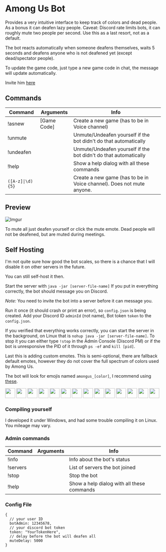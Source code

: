 # Among Us Bot

Provides a very intuitive interface to keep track of colors and dead people.
As a bonus it can deafen lazy people. Caveat: Discord rate limits bots, it can roughly mute
two people per second. Use this as a last resort, not as a default.

The bot reacts automatically when someone deafens themselves, waits 5 seconds and deafens
anyone who is not deafened yet (except dead/spectator people).

To update the game code, just type a new game code in chat, the message will update automatically.

Invite him [here](https://discord.com/api/oauth2/authorize?client_id=759194955272552468&permissions=29715520&scope=bot)

## Commands

| **Command**      | **Arguments**                                          | **Info**                                                                                          |
|------------------|--------------------------------------------------------|--------------------|
| !asnew            |    [Game Code]  | Create a new game (has to be in Voice channel)  |
| !unmute         |        | Unmute/Undeafen yourself if the bot didn't do that automatically   |
| !undeafen        |     | Unmute/Undeafen yourself if the bot didn't do that automatically    |
| !help           |    | Show a help dialog with all these commands                                                        |
| <code>([A-z]&#124;\d){5}</code> |     |  Create a new game (has to be in Voice channel). Does not mute anyone.  |

## Preview

![Imgur](https://imgur.com/7Hg1qeB.png)

To mute all just deafen yourself or click the mute emote.
Dead people will not be deafened, but are muted during meetings.

## Self Hosting
I'm not quite sure how good the bot scales, so there is a chance that I will
disable it on other servers in the future.

You can still self-host it then.

Start the server with `java -jar [server-file-name]` If you put in everything correctly,
the bot should message you on Discord.

*Note:* You need to invite the bot into a server before it can message you.

Run it once (it should crash or print an error), so `config.json` is being created.
Add your Discord ID `adminId` (not name), Bot token `token` to the `config.json`.

If you verified that everything works correctly, you can start the server in the background, on Linux that is
`nohup java -jar [server-file-name]`. To stop it you can either type `!stop` in the Admin Console (Discord PM) or
if the bot is unresponsive the PID of it through `ps -ef` and `kill [pid]`.

Last this is adding custom emotes. This is semi-optional, there are fallback default emotes,
however they do not cover the full spectrum of colors used by Among Us.

The bot will look for emojis named `amongus_[color]`, I recommend using [these](https://among-us.fandom.com/wiki/Category:Colors).

<p align="left">
    <img src="https://vignette.wikia.nocookie.net/among-us-wiki/images/a/a6/1_red.png/revision/latest/scale-to-width-down/140?cb=20200912125145" width="32"/>
    <img src="https://vignette.wikia.nocookie.net/among-us-wiki/images/8/8e/2_blue.png/revision/latest/scale-to-width-down/140?cb=20200912125155" width="32"/>
    <img src="https://vignette.wikia.nocookie.net/among-us-wiki/images/3/34/3_green.png/revision/latest/scale-to-width-down/140?cb=20200912125201" width="32"/>
    <img src="https://vignette.wikia.nocookie.net/among-us-wiki/images/9/9b/4_pink.png/revision/latest/scale-to-width-down/140?cb=20200912125206" width="32"/>
    <img src="https://vignette.wikia.nocookie.net/among-us-wiki/images/f/f1/5_orange.png/revision/latest/scale-to-width-down/140?cb=20200912125212" width="32"/>
    <img src="https://vignette.wikia.nocookie.net/among-us-wiki/images/5/54/6_yellow.png/revision/latest/scale-to-width-down/140?cb=20200912125217" width="32"/>
    <img src="https://vignette.wikia.nocookie.net/among-us-wiki/images/5/55/7_black.png/revision/latest/scale-to-width-down/140?cb=20200912125223" width="32"/>
    <img src="https://vignette.wikia.nocookie.net/among-us-wiki/images/e/e1/8_white.png/revision/latest/scale-to-width-down/140?cb=20200912125229" width="32"/>
    <img src="https://vignette.wikia.nocookie.net/among-us-wiki/images/7/72/9_purple.png/revision/latest/scale-to-width-down/140?cb=20200912125234" width="32"/>
    <img src="https://vignette.wikia.nocookie.net/among-us-wiki/images/b/b2/10_brown.png/revision/latest/scale-to-width-down/140?cb=20200912125240" width="32"/>
    <img src="https://vignette.wikia.nocookie.net/among-us-wiki/images/f/f2/11_cyan.png/revision/latest/scale-to-width-down/140?cb=20200912125246" width="32"/>
    <img src="https://vignette.wikia.nocookie.net/among-us-wiki/images/f/fd/12_lime.png/revision/latest/scale-to-width-down/140?cb=20200912125258" width="32"/>
    <img src="https://vignette.wikia.nocookie.net/among-us-wiki/images/8/87/Tan.png/revision/latest?cb=20200921181340" width="32"/>
    <img src="https://vignette.wikia.nocookie.net/among-us-wiki/images/1/1a/Player_fortegreen.png/revision/latest?cb=20200917134119" width="32"/>
</p>

### Compiling yourself
I developed it under Windows, and had some trouble compiling it on Linux. You mileage may vary.

### Admin commands

| **Command**      | **Arguments**                                          | **Info**                                                                                          |
|------------------|--------------------------------------------------------|--------------------|
| !info            |     | Info about the bot's status  |
| !servers         |        | List of servers the bot joined   |
| !stop        |     | Stop the bot |
| !help           |    | Show a help dialog with all these commands                                                        |

### Config File

```json5
{
  // your user ID
  botAdmin: 12345678,
  // your discord bot token
  token: "YourTokenHere",
  // delay before the bot will deafen all
  muteDelay: 5000
}
```
